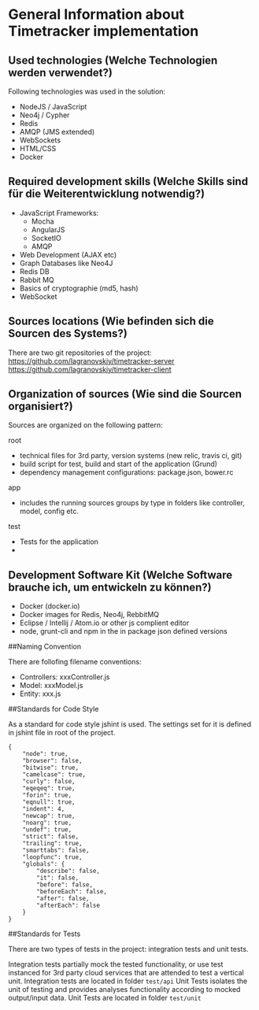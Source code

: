 # General Information about Timetracker implementation

## Used technologies (Welche Technologien werden verwendet?)
Following technologies was used in the solution:
* NodeJS / JavaScript
* Neo4j / Cypher
* Redis 
* AMQP (JMS extended)
* WebSockets
* HTML/CSS
* Docker

## Required development skills (Welche Skills sind für die Weiterentwicklung notwendig?)

* JavaScript Frameworks:
  * Mocha
  * AngularJS
  * SocketIO
  * AMQP
* Web Development (AJAX etc)
* Graph Databases like Neo4J
* Redis DB
* Rabbit MQ
* Basics of cryptographie (md5, hash)
* WebSocket

## Sources locations (Wie befinden sich die Sourcen des Systems?)

There are two git repositories of the project:
https://github.com/lagranovskiy/timetracker-server
https://github.com/lagranovskiy/timetracker-client

## Organization of sources (Wie sind die Sourcen organisiert?)

Sources are organized on the following pattern:

root 
  * technical files for 3rd party, version systems (new relic, travis ci, git)
  * build script for test, build and start of the application (Grund)
  * dependency management configurations: package.json, bower.rc
   
app
  * includes the running sources groups by type in folders like controller, model, config etc.

test
  * Tests for the application
  * 
  
## Development Software Kit (Welche Software brauche ich, um entwickeln zu können?)

* Docker (docker.io)
* Docker images for Redis, Neo4j, RebbitMQ
* Eclipse / Intellij / Atom.io or other js complient editor
* node, grunt-cli and npm in the in package json defined versions

##Naming Convention

There are follofing filename conventions:
* Controllers: xxxController.js
* Model: xxxModel.js
* Entity: xxx.js

##Standards for Code Style

As a standard for code style jshint is used. The settings set for it is defined in jshint file in root of the project. 

```
{
    "node": true,
    "browser": false,
    "bitwise": true,
    "camelcase": true,
    "curly": false,
    "eqeqeq": true,
    "forin": true,
    "eqnull": true,
    "indent": 4,
    "newcap": true,
    "noarg": true,
    "undef": true,
    "strict": false,
    "trailing": true,
    "smarttabs": false,
    "loopfunc": true,
    "globals": {
        "describe": false,
        "it": false,
        "before": false,
        "beforeEach": false,
        "after": false,
        "afterEach": false
    }
}
```

##Standards for Tests

There are two types of tests in the project: integration tests and unit tests.

Integration tests partially mock the tested functionality, or use test instanced for 3rd party cloud services that are attended to test a vertical unit.
Integration tests are located in folder <code>test/api</code>
Unit Tests isolates the unit of testing and provides analyses functionality according to mocked output/input data.
Unit Tests are located in folder <code>test/unit</code>